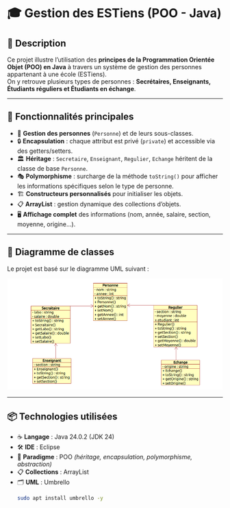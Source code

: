# 🎓 Gestion des ESTiens (POO - Java)

## 📌 Description
Ce projet illustre l’utilisation des **principes de la Programmation Orientée Objet (POO) en Java** à travers un système de gestion des personnes appartenant à une école (ESTiens).  
On y retrouve plusieurs types de personnes : **Secrétaires, Enseignants, Étudiants réguliers et Étudiants en échange**.

---

## 🚀 Fonctionnalités principales
- 👤 **Gestion des personnes** (`Personne`) et de leurs sous-classes.  
- 🔒 **Encapsulation** : chaque attribut est privé (`private`) et accessible via des getters/setters.  
- 🏛 **Héritage** : `Secretaire`, `Enseignant`, `Regulier`, `Echange` héritent de la classe de base `Personne`.  
- 🎭 **Polymorphisme** : surcharge de la méthode `toString()` pour afficher les informations spécifiques selon le type de personne.  
- 🏗 **Constructeurs personnalisés** pour initialiser les objets.  
- 📋 **ArrayList** : gestion dynamique des collections d’objets.  
- 🖥 **Affichage complet** des informations (nom, année, salaire, section, moyenne, origine…).  

---

## 📂 Diagramme de classes
Le projet est basé sur le diagramme UML suivant :  

![📊 Diagramme UML](diagramme_de_classe.png)

---

## 📦 Technologies utilisées
- ☕ **Langage** : Java 24.0.2 (JDK 24)  
- 🛠 **IDE** : Eclipse  
- 🧩 **Paradigme** : POO *(héritage, encapsulation, polymorphisme, abstraction)*  
- 📋 **Collections** : ArrayList  
- 🗂 **UML** : Umbrello  
  ```bash
  sudo apt install umbrello -y
